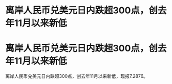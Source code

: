 # 离岸人民币兑美元日内跌超300点，创去年11月以来新低

# 离岸人民币兑美元日内跌超300点，创去年11月以来新低

离岸人民币兑美元日内跌超300点，创去年11月以来新低，现报7.2876。

